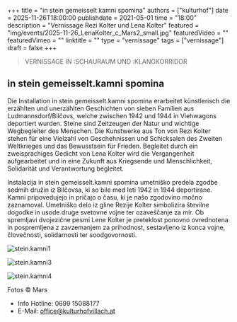 +++
title = "in stein gemeisselt kamni spomina"
authors = ["kulturhof"]
date = 2025-11-26T18:00:00
publishdate = 2021-05-01
time = "18:00"
description = "Vernissage Rezi Kolter und Lena Kolter"
featured = "img/events/2025-11-26_LenaKolter_c_Mars2_small.jpg‎"
featuredVideo = ""
featuredVimeo = ""
linktitle = ""
type = "vernissage"
tags = ["vernissage"]
draft = false
+++

> VERNISSAGE IN :SCHAURAUM UND :KLANGKORRIDOR
## in stein gemeisselt.kamni spomina

Die Installation in stein gemeisselt.kamni spomina erarbeitet künstlerisch die erzählten und unerzählten Geschichten von sieben Familien aus Ludmannsdorf/Bilčovs, welche zwischen 1942 und 1944 in Viehwagons deportiert wurden. Steine sind Zeitzeugen der Natur und wichtige Wegbegleiter des Menschen. Die Kunstwerke aus Ton von Rezi Kolter stehen für eine Vielzahl von Geschehnissen und Schicksalen des Zweiten Weltkrieges und das Bewusstsein für Frieden. Begleitet durch ein zweisprachiges Gedicht von Lena Kolter wird die Vergangenheit aufgearbeitet und in eine Zukunft aus Kriegsende und Menschlichkeit, Solidarität und Verantwortung begleitet.

Instalacija in stein gemeisselt.kamni spomina umetniško predela zgodbe sedmih družin iz Bilčovsa, ki so bile med leti 1942 in 1944 deportirane. Kamni pripovedujejo in pričajo o času, ki je našo zgodovino močno zaznamoval. Umetniško delo iz gline Rezije Kolter simbolizira številne dogodke in usode druge svetovne vojne ter ozaveščanje za mir. Ob spremljavi dvojezične pesmi Lene Kolter je preteklost ponovno ovrednotena in pospremljena z zavzemanjem za prihodnost, sestavljeno iz konca vojne, človečnosti, solidarnosti ter soodgovornosti.

![stein.kamni1](/img/events/2025-11-26_LenaKolter_c_Mars1_small.jpg)

![stein.kamni3](/img/events/2025-11-26_LenaKolter_c_Mars3_small.jpg)

![stein.kamni4](/img/events/2025-11-26_LenaKolter_c_Mars4_small.jpg)

Fotos © Mars


- Info Hotline: 0699 15088177 
- E-Mail: office@kulturhofvillach.at
